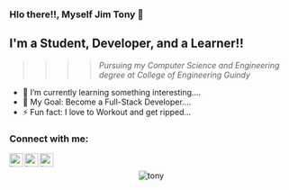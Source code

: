 ### Hlo there!!, Myself Jim Tony 👋

## I'm a Student, Developer, and a Learner!!
>>>> <i> Pursuing my Computer Science and Engineering degree at College of Engineering Guindy </i>
- 🌱 I’m currently learning something interesting....
- 🥅 My Goal: Become a Full-Stack Developer....
- ⚡ Fun fact: I love to Workout and get ripped...


### Connect with me:
[<img align="left" alt="tony | Twitter" width="24px" src="https://cdn.jsdelivr.net/npm/simple-icons@v3/icons/twitter.svg" />][twitter]
[<img align="left" alt="tony | LinkedIn" width="24px" src="https://cdn.jsdelivr.net/npm/simple-icons@v3/icons/linkedin.svg" />][linkedin]
[<img align="left" alt="tony | Instagram" width="24px" src="https://cdn.jsdelivr.net/npm/simple-icons@v3/icons/instagram.svg" />][instagram]

<br>
<p align = "center"><img src="https://github-readme-stats.vercel.app/api/top-langs?username=Jim-Tony&show_icons=true&theme=cobalt&locale=en&layout=compact" alt="tony" /></p>

[twitter]: https://twitter.com/JimTony12265954
[linkedin]: https://www.linkedin.com/in/jim-tony-531aa5178/
[instagram]: https://www.instagram.com/urz_tony/
